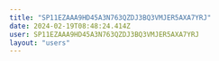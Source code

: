 ```yaml
---
title: "SP11EZAAA9HD45A3N763QZDJ3BQ3VMJER5AXA7YRJ"
date: 2024-02-19T08:48:24.414Z
user: SP11EZAAA9HD45A3N763QZDJ3BQ3VMJER5AXA7YRJ
layout: "users"
---
```

    